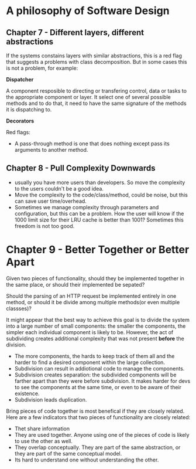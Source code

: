 # A philosophy of Software Design


## Chapter 7 - Different layers, different abstractions

If the systems constains layers with similar abstractions, this is a red flag that suggests a problems with class decomposition. But in some cases this is not a problem, for example:

**Dispatcher**

A component resposible to directing or transfering control, data or tasks to the appropriate component or layer. It select one of several possible methods and to do that, it need to have the same signature of the methods it is dispatching to.

**Decorators**

Red flags:

- A pass-through method is one that does nothing except pass its arguments to another method.

## Chapter 8 - Pull Complexity Downwards

- usually you have more users than developers. So move the complexity to the users couldn't be a good idea.
- Move the complexity to the code/class/method, could be noise, but this can save user time/overhead.
- Sometimes we manage complexity through parameters and configuration, but this can be a problem. How the user will know if the 1000 limit size for their LRU cache is better than 1001? Sometimes this freedom is not too good.

# Chapter 9 - Better Together or Better Apart

Given two pieces of functionality, should they be implemented together in the same place, or should their implemented be sepated?

Should the parsing of an HTTP request be implemented entirely in one method, or should it be divide among multiple methods(or even multiple classses)?

It might appear that the best way to achieve this goal is to divide the system into a large number of small components: the smaller the components, the simpler each individual component is likely to be. However, the act of subdividing creates additional complexity that was not present **before** the division.

* The more components, the hards to keep track of them all and the harder to find a desired component within the large collection.
* Subdivision can result in addiotional code to manage the components.
* Subdivision creates separation: the subdivided components will be farther apart than they were before subdivision. It makes harder for devs to see the components at the same time, or even to be aware of their existence.
* Subdivision leads duplication.


Bring pieces of code together is most benefical if they are closely related. Here are a few indicators that two pieces of functionality are closely related:

* Thet share information
* They are used together. Anyone using one of the pieces of code is likely to use the other as well.
* They overlap conceptually. They are part of the same abstraction, or they are part of the same conceptual model.
* Its hard to understand one without understanding the other.

